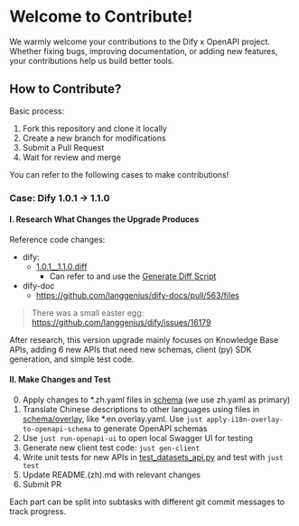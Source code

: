 # Welcome to Contribute!

We warmly welcome your contributions to the Dify x OpenAPI project. Whether fixing bugs, improving documentation, or adding new features, your contributions help us build better tools.

## How to Contribute?

Basic process:
1. Fork this repository and clone it locally
2. Create a new branch for modifications
3. Submit a Pull Request
4. Wait for review and merge

You can refer to the following cases to make contributions!

### Case: Dify 1.0.1 -> 1.1.0

#### I. Research What Changes the Upgrade Produces

Reference code changes:
- dify:
  - [1.0.1__1.1.0.diff](../misc/official_api_doc_changes/1.0.1__1.1.0.diff)
    - Can refer to and use the [Generate Diff Script](../scripts/gen_diff_by_versions.py)
- dify-doc
  - https://github.com/langgenius/dify-docs/pull/563/files

> There was a small easter egg: https://github.com/langgenius/dify/issues/16179

After research, this version upgrade mainly focuses on Knowledge Base APIs, adding 6 new APIs that need new schemas, client (py) SDK generation, and simple test code.

#### II. Make Changes and Test

0. Apply changes to *.zh.yaml files in [schema](../schema) (we use zh.yaml as primary)
1. Translate Chinese descriptions to other languages using files in [schema/overlay](../schema/overlays), like *.en.overlay.yaml. Use `just apply-i18n-overlay-to-openapi-schema` to generate OpenAPI schemas
2. Use `just run-openapi-ui` to open local Swagger UI for testing
3. Generate new client test code: `just gen-client`
4. Write unit tests for new APIs in [test_datasets_api.py](../tests/knowledge_base/test_datasets_api.py) and test with `just test`
5. Update README.(zh).md with relevant changes
6. Submit PR

Each part can be split into subtasks with different git commit messages to track progress.
